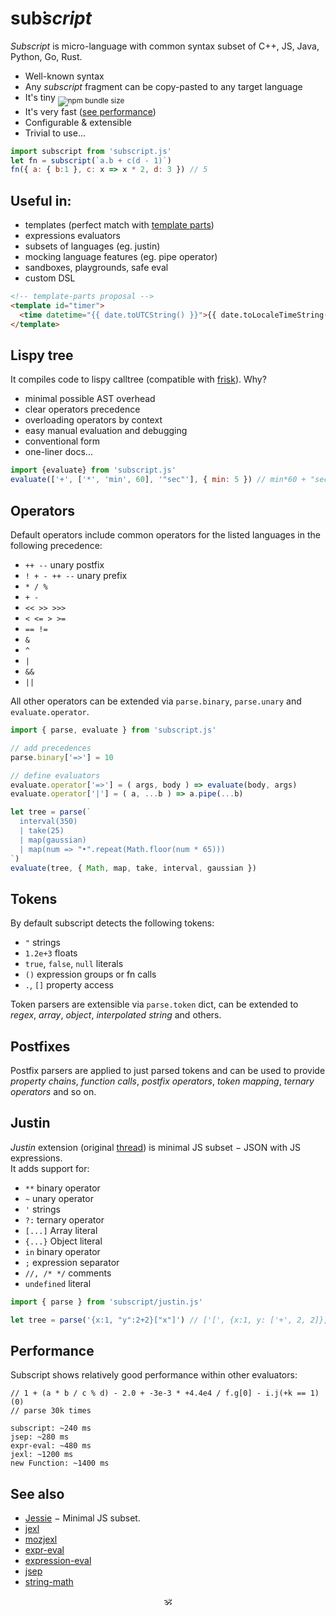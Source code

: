 # <!--<img alt="subscript" src="/subscript2.svg" height=42/>--> sub͘<em>script</em> <!--<sub>SUB͘<em>SCRIPT</em></sub>-->

_Subscript_ is micro-language with common syntax subset of C++, JS, Java, Python, Go, Rust.<br/>

* Well-known syntax
* Any _subscript_ fragment can be copy-pasted to any target language
* It's tiny <sub>![npm bundle size](https://img.shields.io/bundlephobia/minzip/subscript/latest?color=brightgreen&label=gzip)</sub>
* It's very fast ([see performance](#performance))
* Configurable & extensible
* Trivial to use...

```js
import subscript from 'subscript.js'
let fn = subscript(`a.b + c(d - 1)`)
fn({ a: { b:1 }, c: x => x * 2, d: 3 }) // 5
```

## Useful in:

* templates (perfect match with [template parts](https://github.com/github/template-parts))
* expressions evaluators
* subsets of languages (eg. justin) <!-- see sonr -->
* mocking language features (eg. pipe operator)
* sandboxes, playgrounds, safe eval
* custom DSL

```html
<!-- template-parts proposal -->
<template id="timer">
  <time datetime="{{ date.toUTCString() }}">{{ date.toLocaleTimeString() }}</time>
</template>
```

## Lispy tree

It compiles code to lispy calltree (compatible with [frisk](https://npmjs.com/frisk)). Why?

+ minimal possible AST overhead
+ clear operators precedence
+ overloading operators by context 
+ easy manual evaluation and debugging
+ conventional form
+ one-liner docs...

```js
import {evaluate} from 'subscript.js'
evaluate(['+', ['*', 'min', 60], '"sec"'], { min: 5 }) // min*60 + "sec" == "300sec"
```

## Operators

Default operators include common operators for the listed languages in the following precedence:

* `++ --` unary postfix
* `! + - ++ --` unary prefix
* `* / %`
* `+ -`
* `<< >> >>>`
* `< <= > >=`
* `== !=`
* `&`
* `^`
* `|`
* `&&`
* `||`

All other operators can be extended via `parse.binary`, `parse.unary` and `evaluate.operator`.

```js
import { parse, evaluate } from 'subscript.js'

// add precedences
parse.binary['=>'] = 10

// define evaluators
evaluate.operator['=>'] = ( args, body ) => evaluate(body, args)
evaluate.operator['|'] = ( a, ...b ) => a.pipe(...b)

let tree = parse(`
  interval(350)
  | take(25)
  | map(gaussian)
  | map(num => "•".repeat(Math.floor(num * 65)))
`)
evaluate(tree, { Math, map, take, interval, gaussian })
```

## Tokens

By default subscript detects the following tokens:

* `"` strings
* `1.2e+3` floats
* `true`, `false`, `null` literals
* `()` expression groups or fn calls
* `.`, `[]` property access

Token parsers are extensible via `parse.token` dict, can be extended to _regex_, _array_, _object_, _interpolated string_ and others.


## Postfixes

Postfix parsers are applied to just parsed tokens and can be used to provide _property chains_, _function calls_, _postfix operators_, _token mapping_, _ternary operators_ and so on.


## Justin

_Justin_ extension (original [thread](https://github.com/endojs/Jessie/issues/66)) is minimal JS subset − JSON with JS expressions.<br/>
It adds support for:

+ `**` binary operator
+ `~` unary operator
+ `'` strings
+ `?:` ternary operator
+ `[...]` Array literal
+ `{...}` Object literal
+ `in` binary operator
+ `;` expression separator
+ `//, /* */` comments
+ `undefined` literal
<!-- + `...x` unary operator -->
<!-- + strings interpolation -->

```js
import { parse } from 'subscript/justin.js'

let tree = parse('{x:1, "y":2+2}["x"]') // ['[', {x:1, y: ['+', 2, 2]}, '"x"']
```

<!--
## Ideas

These are custom DSL operators snippets for your inspiration:

<details>
  <summary>Keyed arrays <code>[a:1, b:2, c:3]</code></summary>

  ```js

  ```
</details>

<details>
  <summary>`7!` (factorial)</summary>

  ```js
  ```

</details>
<details>
  <summary>`5s`, `5rem` (units)</summary>

  ```js
  ```

</details>
<details>
  <summary>`?`, `?.`, `??`</summary>

  ```js
  ```

</details>
<details>
  <summary>`arrᵀ` - transpose,</summary>

  ```js
  ```

</details>
<details>
  <summary>`int 5` (typecast)</summary>

  ```js
  ```

</details>
<details>
  <summary>`$a` (param expansion)</summary>

  ```js
  ```

</details>
<details>
  <summary>`1 to 10 by 2`</summary>

  ```js
  ```

</details>
<details>
  <summary>`a if b else c`</summary>

  ```js
  ```

</details>
<details>
  <summary>`a, b in c`</summary>

  ```js
  ```

</details>
<details>
  <summary>`a.xyz` swizzles</summary>

  ```js
  ```

</details>
<details>
  <summary>vector operators</summary>

  ```js
  ```

</details>
<details>
  <summary>set operators</summary>

  ```js
  ```

</details>
<details>
  <summary>polynomial operators</summary>

  ```js
  ```

</details>

like versions, units, hashes, urls, regexes etc

2a as `2*a`

string interpolation ` ${} 1 ${} `

keyed arrays? [a:1, b:2, c:3]

Examples: sonr, template-parts, neural-chunks
-->

## Performance

Subscript shows relatively good performance within other evaluators:

```
// 1 + (a * b / c % d) - 2.0 + -3e-3 * +4.4e4 / f.g[0] - i.j(+k == 1)(0)
// parse 30k times

subscript: ~240 ms
jsep: ~280 ms
expr-eval: ~480 ms
jexl: ~1200 ms
new Function: ~1400 ms
```

## See also

* [Jessie](https://github.com/endojs/Jessie) − Minimal JS subset.
* [jexl](https://github.com/TomFrost/Jexl)
* [mozjexl](https://github.com/mozilla/mozjexl)
* [expr-eval](https://github.com/silentmatt/expr-eval)
* [expression-eval](https://github.com/donmccurdy/expression-eval)
* [jsep](https://github.com/EricSmekens/jsep)
* [string-math](https://github.com/devrafalko/string-math)


<p align=center>🕉</p>
